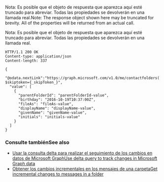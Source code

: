 <span data-ttu-id="4c4e4-p110">Nota: Es posible que el objeto de respuesta que aparezca aquí esté truncado para abreviar. Todas las propiedades se devolverán en una llamada real.</span><span class="sxs-lookup"><span data-stu-id="4c4e4-p110">Note: The response object shown here may be truncated for brevity. All of the properties will be returned from an actual call.</span></span>

Nota: Es posible que el objeto de respuesta que aparezca aquí esté truncado para abreviar. Todas las propiedades se devolverán en una llamada real.
<!-- {
  "blockType": "response",
  "truncated": true,
  "@odata.type": "microsoft.graph.contact",
  "isCollection": true
} -->
```http
HTTP/1.1 200 OK
Content-type: application/json
Content-length: 337

{
  "@odata.nextLink":"https://graph.microsoft.com/v1.0/me/contactfolders('{id}')/contacts/delta?$skiptoken={_skipToken_}",
  "value": [
    {
      "parentFolderId": "parentFolderId-value",
      "birthday": "2016-10-19T10:37:00Z",
      "fileAs": "fileAs-value",
      "displayName": "displayName-value",
      "givenName": "givenName-value",
      "initials": "initials-value"
    }
  ]
}
```

### <a name="see-also"></a><span data-ttu-id="4c4e4-158">Consulte también</span><span class="sxs-lookup"><span data-stu-id="4c4e4-158">See also</span></span>

- [<span data-ttu-id="4c4e4-159">Usar la consulta delta para realizar el seguimiento de los cambios en datos de Microsoft Graph</span><span class="sxs-lookup"><span data-stu-id="4c4e4-159">Use delta query to track changes in Microsoft Graph data</span></span>](../../../concepts/delta_query_overview.md)
- [<span data-ttu-id="4c4e4-160">Obtener los cambios incrementales en los mensajes de una carpeta</span><span class="sxs-lookup"><span data-stu-id="4c4e4-160">Get incremental changes to messages in a folder</span></span>](../../../concepts/delta_query_messages.md)

<!-- uuid: 8fcb5dbc-d5aa-4681-8e31-b001d5168d79
2015-10-25 14:57:30 UTC -->
<!-- {
  "type": "#page.annotation",
  "description": "contact: delta",
  "keywords": "",
  "section": "documentation",
  "tocPath": ""
}-->
